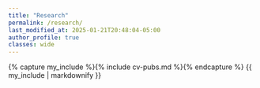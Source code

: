 ```yaml
---
title: "Research"
permalink: /research/
last_modified_at: 2025-01-21T20:48:04-05:00
author_profile: true
classes: wide
---
```


{% capture my_include %}{% include cv-pubs.md %}{% endcapture %}
{{ my_include | markdownify }}
